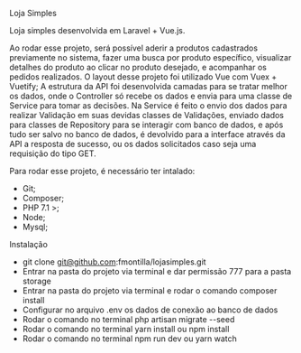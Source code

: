 Loja Simples

Loja simples desenvolvida em Laravel + Vue.js.

Ao rodar esse projeto, será possível aderir a produtos cadastrados previamente no sistema, fazer uma busca por produto específico, visualizar detalhes do produto ao clicar no produto desejado, e acompanhar os pedidos realizados.
O layout desse projeto foi utilizado Vue com Vuex + Vuetify;
A estrutura da API foi desenvolvida camadas para se tratar melhor os dados, onde o Controller só recebe os dados e envia para uma classe de Service para tomar as decisões.
Na Service é feito o envio dos dados para realizar Validação em suas devidas classes de Validações, enviado dados para classes de Repository para se interagir com banco de dados, e após tudo ser salvo no banco de dados, é devolvido para a interface através da API a resposta de sucesso, ou os dados solicitados caso seja uma requisição do tipo GET.

Para rodar esse projeto, é necessário ter intalado:
- Git;
- Composer;
- PHP 7.1 >;
- Node;
- Mysql;

Instalação

- git clone git@github.com:fmontilla/lojasimples.git
- Entrar na pasta do projeto via terminal e dar permissão 777 para a pasta storage
- Entrar na pasta do projeto via terminal e rodar o comando composer install
- Configurar no arquivo .env os dados de conexão ao banco de dados
- Rodar o comando no terminal php artisan migrate --seed
- Rodar o comando no terminal yarn install ou npm install
- Rodar o comando no terminal npm run dev ou yarn watch
